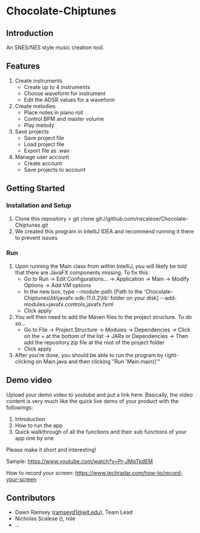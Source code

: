 # Chocolate-Chiptunes

## Introduction

An SNES/NES style music creation tool.

## Features
1. Create instruments
	* Create up to 4 instruments
	* Choose waveform for instrument
	* Edit the ADSR values for a waveform
2. Create melodies
	* Place notes in piano roll
	* Control BPM and master volume
	* Play melody
3. Save projects
	* Save project file
	* Load project file
	* Export file as .wav
4. Manage user account
	* Create account
	* Save projects to account

## Getting Started
### Installation and Setup
1. Clone this repository
		> git clone git://github.com/nscalese/Chocolate-Chiptunes.git
2. We created this program in IntelliJ IDEA and recommend running it there to prevent issues
	
### Run
1. Upon running the Main class from within IntelliJ, you will likely be told that there are JavaFX components missing. To fix this:
	* Go to Run -> Edit Configurations... -> Application -> Main -> Modify Options -> Add VM options
	* In the new box, type --module-path [Path to the 'Chocolate-Chiptunes\lib\javafx-sdk-11.0.2\lib' folder on your disk] --add-modules=javafx.controls,javafx.fxml
	* Click apply
2. You will then need to add the Maven files to the project structure. To do so...
	* Go to File -> Project Structure -> Modules -> Dependencies -> Click on the + at the bottom of the list -> JARs or Dependencies -> Then add the repository.zip file at the root of the project folder
	* Click apply
3. After you're done, you should be able to run the program by right-clicking on Main.java and then clicking "Run 'Main.main()'"
## Demo video

Upload your demo video to youtube and put a link here. Basically, the video content is very much like the quick live demo of your product with the followings:
1. Introduction
2. How to run the app
3. Quick walkthrough of all the functions and their sub functions of your app one by one

Please make it short and interesting!

Sample: https://www.youtube.com/watch?v=Pr-JMqTkdEM

How to record your screen: https://www.techradar.com/how-to/record-your-screen

## Contributors

* Dawn Ramsey (ramseyd1@wit.edu), Team Lead
* Nicholas Scalese (), role
* ...